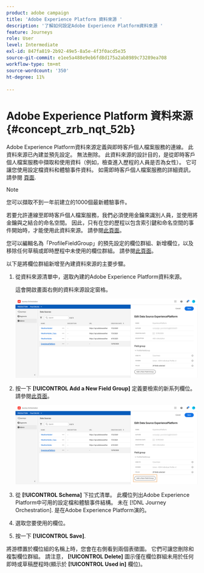 ```yaml
---
product: adobe campaign
title: 'Adobe Experience Platform 資料來源 '
description: '了解如何設定Adobe Experience Platform資料來源 '
feature: Journeys
role: User
level: Intermediate
exl-id: 847fa819-2b92-49e5-8a5e-4f3f0acd5e35
source-git-commit: e1ee5a488e9eb6fd8d175a2ab8989c73289ea708
workflow-type: tm+mt
source-wordcount: '350'
ht-degree: 11%

---
```


# Adobe Experience Platform 資料來源 {#concept_zrb_nqt_52b}

Adobe Experience Platform資料來源定義與即時客戶個人檔案服務的連線。 此資料來源已內建並預先設定。 無法刪除。 此資料來源的設計目的，是從即時客戶個人檔案服務中擷取和使用資料（例如，檢查進入歷程的人員是否為女性）。 它可讓您使用設定檔資料和體驗事件資料。 如需即時客戶個人檔案服務的詳細資訊，請參閱 [頁面](https://experienceleague.adobe.com/docs/experience-platform/profile/home.html?lang=zh-Hant).

>[!NOTE]
>
>您可以擷取不到一年前建立的1000個最新體驗事件。

若要允許連線至即時客戶個人檔案服務，我們必須使用金鑰來識別人員，並使用將金鑰與之結合的命名空間。 因此，只有在您的歷程以包含索引鍵和命名空間的事件開始時，才能使用此資料來源。 請參閱[此頁面](../building-journeys/journey.md)。

您可以編輯名為「ProfileFieldGroup」的預先設定的欄位群組、新增欄位，以及移除任何草稿或即時歷程中未使用的欄位群組。 請參閱[此頁面](../datasource/field-groups.md)。

以下是將欄位群組新增至內建資料來源的主要步驟。

1. 從資料來源清單中，選取內建的Adobe Experience Platform資料來源。

   這會開啟畫面右側的資料來源設定窗格。

   ![](../assets/journey23.png)

1. 按一下 **[!UICONTROL Add a New Field Group]** 定義要檢索的新系列欄位。 請參閱[此頁面](../datasource/field-groups.md)。

   ![](../assets/journey24.png)

1. 從 **[!UICONTROL Schema]** 下拉式清單。 此欄位列出Adobe Experience Platform中可用的設定檔和體驗事件結構。 未在 [!DNL Journey Orchestration]. 是在Adobe Experience Platform演的。
1. 選取您要使用的欄位。
1. 按一下 **[!UICONTROL Save]**.

將游標置於欄位組的名稱上時，您會在右側看到兩個表徵圖。 它們可讓您刪除和複製欄位群組。 請注意， **[!UICONTROL Delete]** 圖示僅在欄位群組未用於任何即時或草稿歷程時(顯示於 **[!UICONTROL Used in]** 欄位)。

